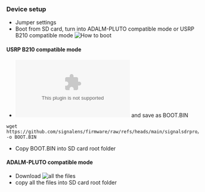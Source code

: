### Device setup
- Jumper settings
- Boot from SD card, turn into ADALM-PLUTO compatible mode or USRP B210 compatible mode
![How to boot](https://github.com/signalens/signalsdrpro_docs/blob/main/img/boot_ins.png?raw=true)

#### USRP B210 compatible mode
- ![Download](https://github.com/signalens/firmware/raw/refs/heads/main/signalsdrpro/signalsdrpro_b210.bin) and save as BOOT.BIN
```
wget https://github.com/signalens/firmware/raw/refs/heads/main/signalsdrpro/signalsdrpro_b210.bin -o BOOT.BIN
```
-  Copy BOOT.BIN into SD card root folder

#### ADALM-PLUTO compatible mode

- Download ![all the files](https://github.com/signalens/signalsdr-fw-bin/tree/main/pro-2023.2)
- copy all the files into SD card root folder
